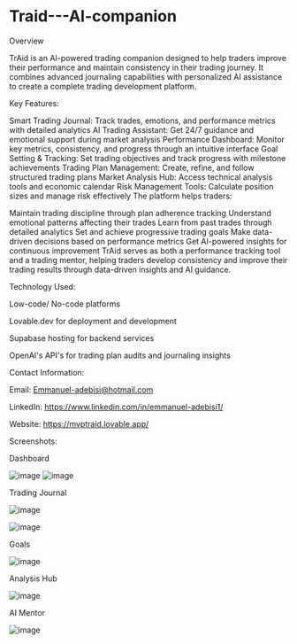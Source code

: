 # Traid---AI-companion

Overview

TrAid is an AI-powered trading companion designed to help traders improve their performance and maintain consistency in their trading journey. It combines advanced journaling capabilities with personalized AI assistance to create a complete trading development platform.

Key Features:

Smart Trading Journal: Track trades, emotions, and performance metrics with detailed analytics
AI Trading Assistant: Get 24/7 guidance and emotional support during market analysis
Performance Dashboard: Monitor key metrics, consistency, and progress through an intuitive interface
Goal Setting & Tracking: Set trading objectives and track progress with milestone achievements
Trading Plan Management: Create, refine, and follow structured trading plans
Market Analysis Hub: Access technical analysis tools and economic calendar
Risk Management Tools: Calculate position sizes and manage risk effectively
The platform helps traders:

Maintain trading discipline through plan adherence tracking
Understand emotional patterns affecting their trades
Learn from past trades through detailed analytics
Set and achieve progressive trading goals
Make data-driven decisions based on performance metrics
Get AI-powered insights for continuous improvement
TrAid serves as both a performance tracking tool and a trading mentor, helping traders develop consistency and improve their trading results through data-driven insights and AI guidance.

Technology Used:

Low-code/ No-code platforms 

Lovable.dev for deployment and development

Supabase hosting for backend services

OpenAI's API's for trading plan audits and journaling insights


Contact Information:

Email: Emmanuel-adebisi@hotmail.com

LinkedIn: https://www.linkedin.com/in/emmanuel-adebisi1/

Website: https://mvptraid.lovable.app/

Screenshots:

Dashboard

![image](https://github.com/user-attachments/assets/ed4ccb86-682a-4447-8ec9-e0c23c132b9d)
![image](https://github.com/user-attachments/assets/6cc9bdc4-9cc1-4a94-8ea7-8af17a14a70a)

Trading Journal

![image](https://github.com/user-attachments/assets/760f02d1-c1bf-4ec8-a9a3-45bceede059d)

![image](https://github.com/user-attachments/assets/8dc49318-df8c-41f4-b89f-a094da2b341a)

Goals

![image](https://github.com/user-attachments/assets/0669010f-ad32-4359-8be9-c8e97c5db96d)

Analysis Hub

![image](https://github.com/user-attachments/assets/c273f3c1-2122-4c6b-9ee2-a2d7293af408)


AI Mentor 

![image](https://github.com/user-attachments/assets/7115b3ee-3094-425e-88c9-cc436c1e7f6f)






